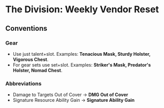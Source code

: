 # The Division: Weekly Vendor Reset

## Conventions

### Gear
* Use just talent+slot. Examples: **Tenacious Mask, Sturdy Holster, Vigorous Chest**.
* For gear sets use set+slot. Examples: **Striker's Mask, Predator's Holster, Nomad Chest**.

### Abbreviations
* Damage to Targets Out of Cover -> **DMG Out of Cover**
* Signature Resource Ability Gain -> **Signature Ability Gain**
